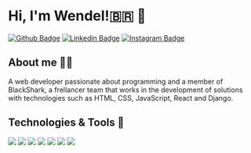 # Hi, I'm Wendel!:brazil: :vulcan_salute:

[![Github Badge](https://img.shields.io/badge/-Github-000?style=flat-square&logo=Github&logoColor=white&link=https://github.com/wendelsilva)](https://github.com/wendelsilva)
[![Linkedin Badge](https://img.shields.io/badge/-LinkedIn-blue?style=flat-square&logo=Linkedin&logoColor=white&link=https://www.linkedin.com/in/wendel-silva-b0ba321a3/)](https://www.linkedin.com/in/wendel-silva-b0ba321a3/)
[![Instagram Badge](https://img.shields.io/badge/-Instagram-E2306C?style=flat-square&labelColor=E2306C&logo=instagram&logoColor=white&link=https://www.instagram.com/eu.wendelsilva/)](https://www.instagram.com/eu.wendelsilva/)

## About me :pouting_man:
A web developer passionate about programming and a member of BlackShark, a frellancer team that works in the development of solutions with technologies such as HTML, CSS, JavaScript, React and Django.

## Technologies & Tools 🔧 
![](https://img.shields.io/badge/OS-Linux-informational?style=flat&logo=linux&logoColor=white&color=2bbc8a)
![](https://img.shields.io/badge/OS-Windows-informational?style=flat&logo=windows&logoColor=white&color=2bbc8a)
![](https://img.shields.io/badge/Code-JavaScript-informational?style=flat&logo=javascript&logoColor=white&color=2bbc8a)
![](https://img.shields.io/badge/Code-React-informational?style=flat&logo=react&logoColor=white&color=2bbc8a)
![](https://img.shields.io/badge/Markup-HTML5-informational?style=flat&logo=html5&logoColor=white&color=2bbc8a)
![](https://img.shields.io/badge/Stylesheet-CSS3-informational?style=flat&logo=css3&logoColor=white&color=2bbc8a)
![](https://img.shields.io/badge/Framework-bootstrap-informational?style=flat&logo=bootstrap3&logoColor=white&color=2bbc8a)
